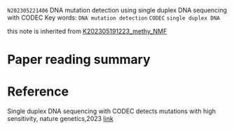 `N202305221406` DNA mutation detection using single duplex DNA sequencing with CODEC 
Key words: `DNA mutation detection` `CODEC` `single duplex DNA`  
 
this note is inherited from [K202305191223_methy_NMF](https://github.com/yz46606/zettle_yz/edit/main/K202305191223_methy_NMF.md)
 
# Paper reading summary



# Reference
Single duplex DNA sequencing with CODEC detects mutations with high sensitivity, nature genetics,2023 [link](https://www.nature.com/articles/s41588-023-01376-0)
